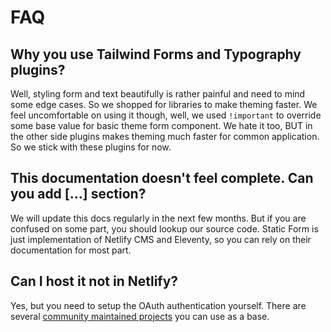 # FAQ

## Why you use Tailwind Forms and Typography plugins?

Well, styling form and text beautifully is rather painful and need to mind some edge cases. So we shopped for libraries to make theming faster. We feel uncomfortable on using it though, well, we used `!important` to override some base value for basic theme form component. We hate it too, BUT in the other side plugins makes theming much faster for common application. So we stick with these plugins for now.

## This documentation doesn't feel complete. Can you add [...] section?

We will update this docs regularly in the next few months. But if you are confused on some part, you should lookup our source code. Static Form is just implementation of Netlify CMS and Eleventy, so you can rely on their documentation for most part.

## Can I host it not in Netlify?

Yes, but you need to setup the OAuth authentication yourself. There are several [community maintained projects](https://www.netlifycms.org/docs/external-oauth-clients/) you can use as a base.